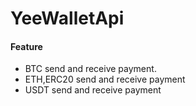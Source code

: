 # YeeWalletApi

#### Feature

* BTC send and receive payment. 
* ETH,ERC20 send and receive payment
* USDT send and receive payment